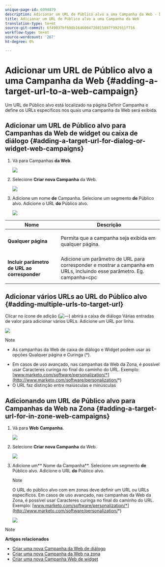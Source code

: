 ```yaml
---
unique-page-id: 6094879
description: Adicionar um URL de Público alvo a uma Campanha da Web - Documentos do Marketing - Documentação do produto
title: Adicionar um URL de Público alvo a uma Campanha da Web
translation-type: tm+mt
source-git-commit: 6f49037bf698b1646004720815897f992911f716
workflow-type: tm+mt
source-wordcount: '267'
ht-degree: 0%

---
```



# Adicionar um URL de Público alvo a uma Campanha da Web {#adding-a-target-url-to-a-web-campaign}

Um URL de Público alvo está localizado na página Definir Campanha e define os URLs específicos nos quais uma campanha da Web será exibida.

## Adicionar um URL de Público alvo para Campanhas da Web de widget ou caixa de diálogo {#adding-a-target-url-for-dialog-or-widget-web-campaigns}

1. Vá para Campanhas **da Web**.

   ![](assets/web-campaigns-hand-5.jpg)

1. Selecione **Criar nova Campanha** da Web.

   ![](assets/create-new-web-campaign-hand.jpg)

1. Adicione um nome **de** Campanha. Selecione um segmento **de** Público alvo. Adicione o URL **do** Público alvo.

   ![](assets/set-web-campaign-hands.jpg)

<table> 
 <thead> 
  <tr> 
   <th colspan="1" rowspan="1">Nome</th> 
   <th colspan="1" rowspan="1">Descrição</th> 
  </tr> 
 </thead> 
 <tbody> 
  <tr> 
   <td colspan="1" rowspan="1"><strong>Qualquer página</strong></td> 
   <td colspan="1" rowspan="1"><p>Permita que a campanha seja exibida em qualquer página.</p></td> 
  </tr> 
  <tr> 
   <td colspan="1" rowspan="1"><p><strong>Incluir parâmetro de URL ao corresponder</strong></p></td> 
   <td colspan="1" rowspan="1">Adicione um parâmetro de URL para corresponder e mostrar a campanha em URLs, incluindo esse parâmetro. Eg. campanha=cpc</td> 
  </tr> 
 </tbody> 
</table>

## Adicionar vários URLs ao URL do Público alvo {#adding-multiple-urls-to-target-url}

Clicar no ícone de adição (![—](assets/image2015-2-18-8-3a40-3a59.png)) abrirá a caixa de diálogo Várias entradas de valor para adicionar vários URLs. Adicione um URL por linha.

![](assets/image2015-2-23-18-3a15-3a57.png)

>[!NOTE]
>
>
>* As campanhas da Web de caixa de diálogo e Widget podem usar as opções Qualquer página e Curinga (*).
* Em casos de uso avançado, nas campanhas da Web da Zona, é possível usar Caracteres curinga no final do caminho do URL. Exemplo: [www.marketo.com/software/personalization/*](http://www.marketo.com/software/personalization/*)
* O URL faz distinção entre maiúsculas e minúsculas


## Adicionando um URL de Público alvo para Campanhas da Web na Zona {#adding-a-target-url-for-in-zone-web-campaigns}

1. Vá para **Web** **Campanha**.

   ![](assets/web-campaigns-hand-5.jpg)

1. Selecione **Criar nova Campanha** da Web.

   ![](assets/create-new-web-campaign-hand.jpg)

1. Adicione um** Nome da Campanha**. Selecione um segmento **de** Público alvo. Adicione o URL **do** Público alvo.

   >[!NOTE]
   O URL do público alvo com em zonas deve definir um URL ou URLs específicos. Em casos de uso avançado, nas campanhas da Web da Zona, é possível usar Caracteres curinga no final do caminho do URL. Exemplo: [www.marketo.com/software/personalization/*](http://www.marketo.com/software/personalization/*)

   ![](assets/set-web-campaign-multiple-hands.jpg)

>[!NOTE]
**Artigos relacionados**
* [Criar uma nova Campanha da Web de diálogo](create-a-new-dialog-web-campaign.md)
* [Criar uma nova Campanha da Web na zona](create-a-new-in-zone-web-campaign.md)
* [Criar uma nova Campanha Web de widget](create-a-new-widget-web-campaign.md)

